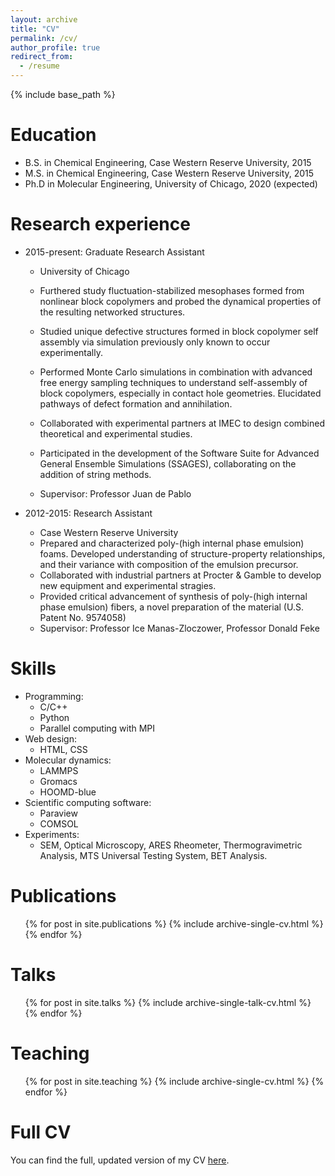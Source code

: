 ```yaml
---
layout: archive
title: "CV"
permalink: /cv/
author_profile: true
redirect_from:
  - /resume
---
```


{% include base_path %}

Education
======
* B.S. in Chemical Engineering, Case Western Reserve University, 2015
* M.S. in Chemical Engineering, Case Western Reserve University, 2015
* Ph.D in Molecular Engineering, University of Chicago, 2020 (expected)

Research experience
======
* 2015-present: Graduate Research Assistant
  * University of Chicago
  * Furthered study fluctuation-stabilized mesophases formed from nonlinear block copolymers and probed
  the dynamical properties of the resulting networked structures.
  * Studied unique defective structures formed in block copolymer self assembly via simulation previously only
  known to occur experimentally.
  * Performed Monte Carlo simulations in combination with advanced free energy sampling techniques
to understand self-assembly of block copolymers, especially in contact hole geometries.
Elucidated pathways of defect formation and annihilation.
  * Collaborated with experimental partners at IMEC to design combined theoretical and experimental
studies.
  * Participated in the development of the Software Suite for Advanced General Ensemble Simulations
(SSAGES), collaborating on the addition of string methods.

  * Supervisor: Professor Juan de Pablo

* 2012-2015: Research Assistant
  * Case Western Reserve University
  * Prepared and characterized poly-(high internal phase emulsion) foams. Developed understanding
of structure-property relationships, and their variance with composition of the emulsion
precursor.
  * Collaborated with industrial partners at Procter & Gamble to develop new equipment and experimental
stragies.
  * Provided critical advancement of synthesis of poly-(high internal phase emulsion) fibers, a
novel preparation of the material (U.S. Patent No. 9574058)
  * Supervisor: Professor Ice Manas-Zloczower, Professor Donald Feke
  
Skills
======
* Programming:
  * C/C++
  * Python
  * Parallel computing with MPI
* Web design:
  * HTML, CSS
* Molecular dynamics:
  * LAMMPS
  * Gromacs
  * HOOMD-blue
* Scientific computing software:
  * Paraview
  * COMSOL
* Experiments:
  * SEM, Optical Microscopy, ARES Rheometer, Thermogravimetric
Analysis, MTS Universal Testing System, BET Analysis.

Publications
======
  <ul>{% for post in site.publications %}
    {% include archive-single-cv.html %}
  {% endfor %}</ul>
  
Talks
======
  <ul>{% for post in site.talks %}
    {% include archive-single-talk-cv.html %}
  {% endfor %}</ul>
  
Teaching
======
  <ul>{% for post in site.teaching %}
    {% include archive-single-cv.html %}
  {% endfor %}</ul>
  
Full CV
======
You can find the full, updated version of my CV [here](http://cbezik.github.io/codybezik.github.io/files/cody_bezik_resume.pdf).
